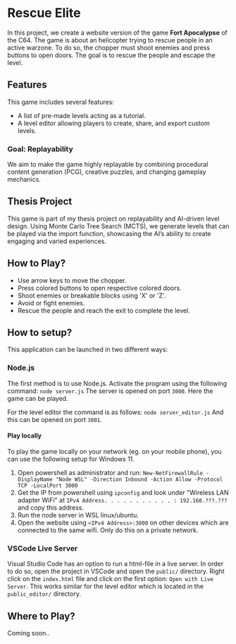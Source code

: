 # Rescue Elite

In this project, we create a website version of the game **Fort Apocalypse** of the C64. The game is about an helicopter trying to rescue people in an active warzone. To do so, the chopper must shoot enemies and press buttons to open doors. The goal is to rescue the people and escape the level.

## Features
This game includes several features:
- A list of pre-made levels acting as a tutorial.
- A level editor allowing players to create, share, and export custom levels.

### Goal: Replayability
We aim to make the game highly replayable by combining procedural content generation (PCG), creative puzzles, and changing gameplay mechanics.

## Thesis Project
This game is part of my thesis project on replayability and AI-driven level design. Using Monte Carlo Tree Search (MCTS), we generate levels that can be played via the import function, showcasing the AI’s ability to create engaging and varied experiences.

## How to Play?
- Use arrow keys to move the chopper.
- Press colored buttons to open respective colored doors.
- Shoot enemies or breakable blocks using 'X' or 'Z'.
- Avoid or fight enemies.
- Rescue the people and reach the exit to complete the level.

## How to setup?
This application can be launched in two different ways:

### Node.js
The first method is to use Node.js. Activate the program using the following command:
```node server.js```
The server is opened on port `3000`. Here the game can be played.

For the level editor the command is as follows:
```node server_editor.js```
And this can be opened on port `3001`.

#### Play locally
To play the game locally on your network (eg. on your mobile phone), you can use the following setup for Windows 11.

1. Open powershell as administrator and run: `New-NetFirewallRule -DisplayName "Node WSL" -Direction Inbound -Action Allow -Protocol TCP -LocalPort 3000`
2. Get the IP from powershell using `ipconfig` and look under "Wireless LAN adapter WiFi" at `IPv4 Address. . . . . . . . . . . : 192.168.???.???` and copy this address.
3. Run the node server in WSL linux/ubuntu.
4. Open the website using `<IPv4 Address>:3000` on other devices which are connected to the same wifi.
Only do this on a private network.

### VSCode Live Server
Visual Studio Code has an option to run a html-file in a live server. In order to do so, open the project in VSCode and open the `public/` directory. Right click on the `index.html` file and click on the first option: `Open with Live Server`. This works similar for the level editor which is located in the `public_editor/` directory.

## Where to Play?
Coming soon..
